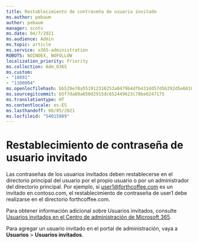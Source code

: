 ```yaml
---
title: Restablecimiento de contraseña de usuario invitado
ms.author: pebaum
author: pebaum
manager: scotv
ms.date: 04/7/2021
ms.audience: Admin
ms.topic: article
ms.service: o365-administration
ROBOTS: NOINDEX, NOFOLLOW
localization_priority: Priority
ms.collection: Adm_O365
ms.custom:
- "10891"
- "1100004"
ms.openlocfilehash: bb529e78a551912316253a0479b4dfb431dd57d5b292d5e60103a32a6a9959fa
ms.sourcegitcommit: b5f7da89a650d2915dc652449623c78be6247175
ms.translationtype: HT
ms.contentlocale: es-ES
ms.lasthandoff: 08/05/2021
ms.locfileid: "54015889"
---
```

# <a name="guest-user-password-reset"></a>Restablecimiento de contraseña de usuario invitado

Las contraseñas de los usuarios invitados deben restablecerse en el directorio principal del usuario por el propio usuario o por un administrador del directorio principal. Por ejemplo, si user1@forthcoffee.com es un invitado en contoso.com, el restablecimiento de contraseña de user1 debe realizarse en el directorio forthcoffee.com.

Para obtener información adicional sobre Usuarios invitados, consulte [Usuarios invitados en el Centro de administración de Microsoft 365](https://docs.microsoft.com/microsoft-365/admin/add-users/about-guest-users).

Para agregar un usuario invitado en el portal de administración, vaya a **Usuarios** > **Usuarios invitados**.